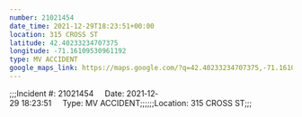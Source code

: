```yaml
---
number: 21021454
date_time: 2021-12-29T18:23:51+00:00
location: 315 CROSS ST
latitude: 42.40233234707375
longitude: -71.16109530961192
type: MV ACCIDENT
google_maps_link: https://maps.google.com/?q=42.40233234707375,-71.16109530961192
---
```


;;;Incident #: 21021454     Date: 2021‐12‐29 18:23:51     Type: MV ACCIDENT;;;;;;Location: 315 CROSS ST;;;
